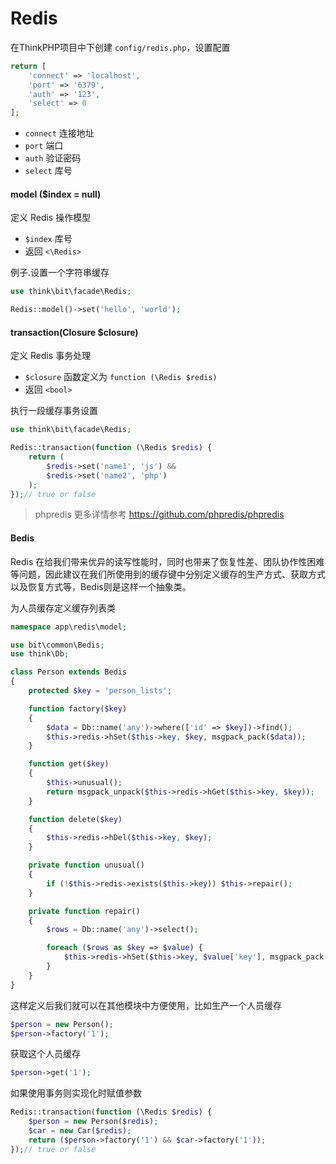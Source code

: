 # Redis

在ThinkPHP项目中下创建 `config/redis.php`，设置配置

```php
return [
    'connect' => 'localhost',
    'port' => '6379',
    'auth' => '123',
    'select' => 0
];
```

- `connect` 连接地址
- `port` 端口
- `auth` 验证密码
- `select` 库号

#### model ($index = null)

定义 Redis 操作模型

- `$index` 库号
- 返回 `<\Redis>`

例子.设置一个字符串缓存

```php
use think\bit\facade\Redis;

Redis::model()->set('hello', 'world');
```

#### transaction(Closure $closure)

定义 Redis 事务处理

- `$closure` 函数定义为 `function (\Redis $redis)`
- 返回 `<bool>`

执行一段缓存事务设置

```php
use think\bit\facade\Redis;

Redis::transaction(function (\Redis $redis) {
    return (
        $redis->set('name1', 'js') &&
        $redis->set('name2', 'php')
    );
});// true or false
```

> phpredis 更多详情参考 https://github.com/phpredis/phpredis

#### Bedis

Redis 在给我们带来优异的读写性能时，同时也带来了恢复性差、团队协作性困难等问题，因此建议在我们所使用到的缓存键中分别定义缓存的生产方式、获取方式以及恢复方式等，Bedis则是这样一个抽象类。

为人员缓存定义缓存列表类

```php
namespace app\redis\model;

use bit\common\Bedis;
use think\Db;

class Person extends Bedis
{
    protected $key = 'person_lists';

    function factory($key)
    {
        $data = Db::name('any')->where(['id' => $key])->find();
        $this->redis->hSet($this->key, $key, msgpack_pack($data));
    }

    function get($key)
    {
        $this->unusual();
        return msgpack_unpack($this->redis->hGet($this->key, $key));
    }

    function delete($key)
    {
        $this->redis->hDel($this->key, $key);
    }

    private function unusual()
    {
        if (!$this->redis->exists($this->key)) $this->repair();
    }

    private function repair()
    {
        $rows = Db::name('any')->select();

        foreach ($rows as $key => $value) {
            $this->redis->hSet($this->key, $value['key'], msgpack_pack($value));
        }
    }
}
```

这样定义后我们就可以在其他模块中方便使用，比如生产一个人员缓存

```php
$person = new Person();
$person->factory('1');
```

获取这个人员缓存

```php
$person->get('1');
```

如果使用事务则实现化时赋值参数

```php
Redis::transaction(function (\Redis $redis) {
    $person = new Person($redis);
    $car = new Car($redis);
    return ($person->factory('1') && $car->factory('1'));
});// true or false
```